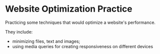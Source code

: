 # Website Optimization Practice

Practicing some techniques that would optimize a website's performance.

They include:  

- minimizing files, text and images;
- using media queries for creating responsiveness on different devices

